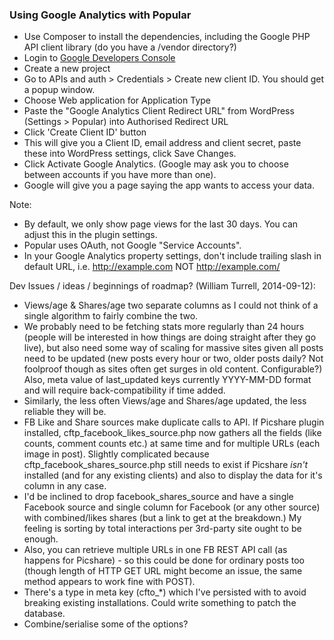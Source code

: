 ### Using Google Analytics with Popular

- Use Composer to install the dependencies, including the Google PHP API client library (do you have a /vendor directory?)
- Login to [Google Developers Console](https://developers.google.com/console)
- Create a new project
- Go to APIs and auth > Credentials > Create new client ID. You should get a popup window.
- Choose Web application for Application Type
- Paste the "Google Analytics Client Redirect URL" from WordPress (Settings > Popular) into Authorised Redirect URL
- Click 'Create Client ID' button
- This will give you a Client ID, email address and client secret, paste these into WordPress settings, click Save Changes.
- Click Activate Google Analytics.  (Google may ask you to choose between accounts if you have more than one).
- Google will give you a page saying the app wants to access your data.

Note:

- By default, we only show page views for the last 30 days. You can adjust this in the plugin settings.
- Popular uses OAuth, not Google "Service Accounts".
- In your Google Analytics property settings, don't include trailing slash in default URL, i.e. http://example.com NOT http://example.com/

Dev Issues / ideas / beginnings of roadmap? (William Turrell, 2014-09-12):

- Views/age & Shares/age two separate columns as I could not think of a single algorithm to fairly combine the two.
- We probably need to be fetching stats more regularly than 24 hours (people will be interested in how things are doing straight after they go live), but also need some way of scaling for massive sites given all posts need to be updated (new posts every hour or two, older posts daily? Not foolproof though as sites often get surges in old content. Configurable?) Also, meta value of last_updated keys currently YYYY-MM-DD format and will require back-compatibility if time added.
- Similarly, the less often Views/age and Shares/age updated, the less reliable they will be.
- FB Like and Share sources make duplicate calls to API. If Picshare plugin installed, cftp_facebook_likes_source.php now gathers all the fields (like counts, comment counts etc.) at same time and for multiple URLs (each image in post). Slightly complicated because cftp_facebook_shares_source.php still needs to exist if Picshare *isn't* installed (and for any existing clients) and also to display the data for it's column in any case.
- I'd be inclined to drop facebook_shares_source and have a single Facebook source and single column for Facebook (or any other source) with combined/likes shares (but a link to get at the breakdown.)  My feeling is sorting by total interactions per 3rd-party site ought to be enough.
- Also, you can retrieve multiple URLs in one FB REST API call (as happens for Picshare) - so this could be done for ordinary posts too (though length of HTTP GET URL might become an issue, the same method appears to work fine with POST).
- There's a type in meta key (cfto_*) which I've persisted with to avoid breaking existing installations. Could write something to patch the database.
- Combine/serialise some of the options?
